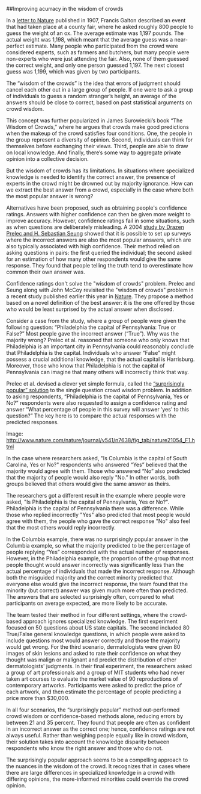 ##Improving acurracy in the wisdom of crowds

In a [letter to Nature](http://www.nature.com/nature/journal/v75/n1949/abs/075450a0.html) published in 1907, Francis Galton described an event that had taken place at a county fair, where he asked roughly 800 people to guess the weight of an ox. The average estimate was 1,197 pounds. The actual weight was 1,198, which meant that the average guess was a near-perfect estimate. Many people who participated from the crowd were considered experts, such as farmers and butchers, but many people were non-experts who were just attending the fair. Also, none of them guessed the correct weight, and only one person guessed 1,197. The next closest guess was 1,199, which was given by two participants.  

The “wisdom of the crowds” is the idea that errors of judgment should cancel each other out in a large group of people. If one were to ask a group of individuals to guess a random stranger’s height, an average of the answers should be close to correct, based on past statistical arguments on crowd wisdom.

This concept was further popularized in James Surowiecki’s book “The Wisdom of Crowds,” where he argues that crowds make good predictions when the makeup of the crowd satisfies four conditions. One, the people in the group represent a diversity of opinion. Second, individuals can think for themselves before exchanging their views. Third, people are able to draw on local knowledge. And finally, there’s some way to aggregate private opinion into a collective decision.

But the wisdom of crowds has its limitations.  In situations where specialized knowledge is needed to identify the correct answer, the presence of experts in the crowd might be drowned out by majority ignorance. How can we extract the best answer from a crowd, especially in the case where both the most popular answer is wrong? 

Alternatives have been proposed, such as obtaining people's confidence ratings. Answers with higher confidence can then be given more weight to improve accuracy. However, confidence ratings fail in some situations, such as when questions are deliberately misleading. A 2004 [study by Drazen Prelec and H. Sebastian Seung](http://www.eecs.harvard.edu/cs286r/courses/fall10/papers/Prelec10.pdf) showed that it is possible to set up surveys where the incorrect answers are also the most popular answers, which are also typically associated with high confidence. Their method relied on asking questions in pairs: the first queried the individual; the second asked for an estimation of how many other respondents would give the same response. They found that people telling the truth tend to overestimate how common their own answer was. 

Confidence ratings don't solve the "wisdom of crowds" problem. Prelec and Seung along with John McCoy revisited the "wisdom of crowds" problem in a recent study published earlier this year in [Nature](http://www.nature.com/nature/journal/v541/n7638/abs/nature21054.html). They propose a method based on a novel definition of the best answer: it is the one offered by those who would be least surprised by the actual answer when disclosed. 

Consider a case from the study, where a group of people were given the following question: “Philadelphia the capital of Pennsylvania: True or False?” Most people gave the incorrect answer (“True”). Why was the majority wrong? Prelec et al. reasoned that someone who only knows that Philadelphia is an important city in Pennsylvania could reasonably conclude that Philadelphia is the capital. Individuals who answer “False” might possess a crucial additional knowledge, that the actual capital is Harrisburg. Moreover, those who know that Philadelphia is not the capital of Pennsylvania can imagine that many others will incorrectly think that way. 

Prelec et al. devised a clever yet simple formula, called the [“surprisingly popular” solution](http://www.nature.com/nature/journal/v541/n7638/fig_tab/nature21054_F2.html) to the single question crowd wisdom problem. In addition to asking respondents, “Philadelphia is the capital of Pennsylvania, Yes or No?” respondents were also requested to assign a confidence rating and answer “What percentage of people in this survey will answer ‘yes’ to this question?” The key here is to compare the actual responses with the predicted responses.

Image: http://www.nature.com/nature/journal/v541/n7638/fig_tab/nature21054_F1.html

In the case where researchers asked, "Is Columbia is the capital of South Carolina, Yes or No?" respondents who answered “Yes” believed that the majority would agree with them. Those who answered “No” also predicted that the majority of people would also reply "No.” In other words, both groups believed that others would give the same answer as theirs.

The researchers got a different result in the example where people were asked, "Is Philadelphia is the capital of Pennsylvania, Yes or No?". Philadelphia is the capital of Pennsylvania there was a difference. While those who replied incorrectly "Yes" also predicted that most people would agree with them, the people who gave the correct response "No" also feel that the most others would reply incorrectly. 

In the Columbia example, there was no surprisingly popular answer in the Columbia example, so what the majority predicted to be the percentage of people replying “Yes” corresponded with the actual number of responses.  However, in the Philadelphia example, the proportion of the group that most people thought would answer incorrectly was significantly less than the actual percentage of individuals that made the incorrect response. Although both the misguided majority and the correct minority predicted that everyone else would give the incorrect response, the team found that the minority (but correct) answer was given much more often than predicted. The answers that are selected surprisingly often, compared to what participants on average expected, are more likely to be accurate.  

The team tested their method in four different settings, where the crowd-based approach ignores specialized knowledge. The first experiment focused on 50 questions about US state capitals. The second included 80 True/False general knowledge questions, in which people were asked to include questions most would answer correctly and those the majority would get wrong. For the third scenario, dermatologists were given 80 images of skin lesions and asked to rate their confidence on what they thought was malign or malignant and predict the distribution of other dermatologists' judgments. In their final experiment, the researchers asked a group of art professionals and a group of MIT students who had never taken art courses to evaluate the market value of 90 reproductions of contemporary artworks. Participants were asked to predict the price of each artwork, and then estimate the percentage of people predicting a price more than $30,000.

In all four scenarios, the “surprisingly popular” method out-performed crowd wisdom or confidence-based methods alone, reducing errors by between 21 and 35 percent. They found that people are often as confident in an incorrect answer as the correct one; hence, confidence ratings are not always useful. Rather than weighing people equally like in crowd wisdom, their solution takes into account the knowledge disparity between respondents who know the right answer and those who do not. 

The surprisingly popular approach seems to be a compelling approach to the nuances in the wisdom of the crowd. It recognizes that in cases where there are large differences in specialized knowledge in a crowd with differing opinions, the more-informed minorities could override the crowd opinion.
